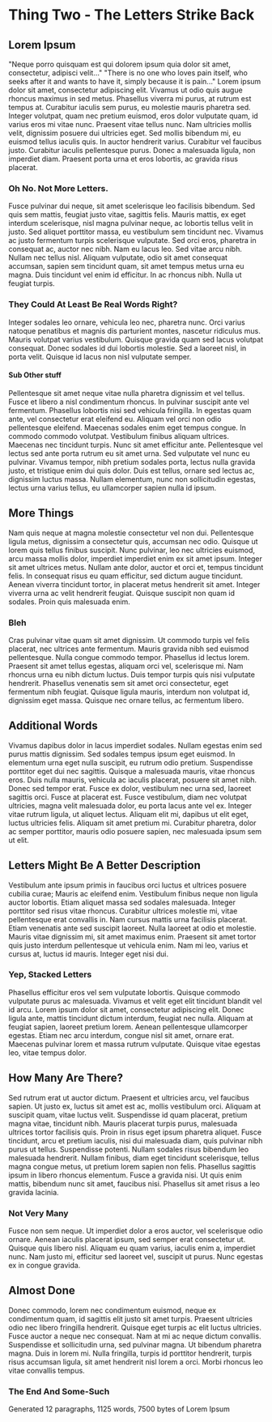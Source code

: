 # Thing Two - The Letters Strike Back

## Lorem Ipsum

"Neque porro quisquam est qui dolorem ipsum quia dolor sit amet, consectetur, adipisci velit..."
"There is no one who loves pain itself, who seeks after it and wants to have it, simply because it is pain..."
Lorem ipsum dolor sit amet, consectetur adipiscing elit. Vivamus ut odio quis augue rhoncus maximus in sed metus. Phasellus viverra mi purus, at rutrum est tempus at. Curabitur iaculis sem purus, eu molestie mauris pharetra sed. Integer volutpat, quam nec pretium euismod, eros dolor vulputate quam, id varius eros mi vitae nunc. Praesent vitae tellus nunc. Nam ultricies mollis velit, dignissim posuere dui ultricies eget. Sed mollis bibendum mi, eu euismod tellus iaculis quis. In auctor hendrerit varius. Curabitur vel faucibus justo. Curabitur iaculis pellentesque purus. Donec a malesuada ligula, non imperdiet diam. Praesent porta urna et eros lobortis, ac gravida risus placerat.

### Oh No. Not More Letters.

Fusce pulvinar dui neque, sit amet scelerisque leo facilisis bibendum. Sed quis sem mattis, feugiat justo vitae, sagittis felis. Mauris mattis, ex eget interdum scelerisque, nisl magna pulvinar neque, ac lobortis tellus velit in justo. Sed aliquet porttitor massa, eu vestibulum sem tincidunt nec. Vivamus ac justo fermentum turpis scelerisque vulputate. Sed orci eros, pharetra in consequat ac, auctor nec nibh. Nam eu lacus leo. Sed vitae arcu nibh. Nullam nec tellus nisl. Aliquam vulputate, odio sit amet consequat accumsan, sapien sem tincidunt quam, sit amet tempus metus urna eu magna. Duis tincidunt vel enim id efficitur. In ac rhoncus nibh. Nulla ut feugiat turpis.

### They Could At Least Be Real Words Right?

Integer sodales leo ornare, vehicula leo nec, pharetra nunc. Orci varius natoque penatibus et magnis dis parturient montes, nascetur ridiculus mus. Mauris volutpat varius vestibulum. Quisque gravida quam sed lacus volutpat consequat. Donec sodales id dui lobortis molestie. Sed a laoreet nisl, in porta velit. Quisque id lacus non nisl vulputate semper.

#### Sub Other stuff

Pellentesque sit amet neque vitae nulla pharetra dignissim et vel tellus. Fusce et libero a nisl condimentum rhoncus. In pulvinar suscipit ante vel fermentum. Phasellus lobortis nisi sed vehicula fringilla. In egestas quam ante, vel consectetur erat eleifend eu. Aliquam vel orci non odio pellentesque eleifend. Maecenas sodales enim eget tempus congue. In commodo commodo volutpat. Vestibulum finibus aliquam ultrices. Maecenas nec tincidunt turpis. Nunc sit amet efficitur ante. Pellentesque vel lectus sed ante porta rutrum eu sit amet urna. Sed vulputate vel nunc eu pulvinar. Vivamus tempor, nibh pretium sodales porta, lectus nulla gravida justo, et tristique enim dui quis dolor. Duis est tellus, ornare sed lectus ac, dignissim luctus massa. Nullam elementum, nunc non sollicitudin egestas, lectus urna varius tellus, eu ullamcorper sapien nulla id ipsum.

## More Things

Nam quis neque at magna molestie consectetur vel non dui. Pellentesque ligula metus, dignissim a consectetur quis, accumsan nec odio. Quisque ut lorem quis tellus finibus suscipit. Nunc pulvinar, leo nec ultricies euismod, arcu massa mollis dolor, imperdiet imperdiet enim ex sit amet ipsum. Integer sit amet ultrices metus. Nullam ante dolor, auctor et orci et, tempus tincidunt felis. In consequat risus eu quam efficitur, sed dictum augue tincidunt. Aenean viverra tincidunt tortor, in placerat metus hendrerit sit amet. Integer viverra urna ac velit hendrerit feugiat. Quisque suscipit non quam id sodales. Proin quis malesuada enim.

### Bleh

Cras pulvinar vitae quam sit amet dignissim. Ut commodo turpis vel felis placerat, nec ultrices ante fermentum. Mauris gravida nibh sed euismod pellentesque. Nulla congue commodo tempor. Phasellus id lectus lorem. Praesent sit amet tellus egestas, aliquam orci vel, scelerisque mi. Nam rhoncus urna eu nibh dictum luctus. Duis tempor turpis quis nisi vulputate hendrerit. Phasellus venenatis sem sit amet orci consectetur, eget fermentum nibh feugiat. Quisque ligula mauris, interdum non volutpat id, dignissim eget massa. Quisque nec ornare tellus, ac fermentum libero.

## Additional Words

Vivamus dapibus dolor in lacus imperdiet sodales. Nullam egestas enim sed purus mattis dignissim. Sed sodales tempus ipsum eget euismod. In elementum urna eget nulla suscipit, eu rutrum odio pretium. Suspendisse porttitor eget dui nec sagittis. Quisque a malesuada mauris, vitae rhoncus eros. Duis nulla mauris, vehicula ac iaculis placerat, posuere sit amet nibh. Donec sed tempor erat. Fusce ex dolor, vestibulum nec urna sed, laoreet sagittis orci. Fusce at placerat est. Fusce vestibulum, diam nec volutpat ultricies, magna velit malesuada dolor, eu porta lacus ante vel ex. Integer vitae rutrum ligula, ut aliquet lectus. Aliquam elit mi, dapibus ut elit eget, luctus ultricies felis. Aliquam sit amet pretium mi. Curabitur pharetra, dolor ac semper porttitor, mauris odio posuere sapien, nec malesuada ipsum sem ut elit.

## Letters Might Be A Better Description

Vestibulum ante ipsum primis in faucibus orci luctus et ultrices posuere cubilia curae; Mauris ac eleifend enim. Vestibulum finibus neque non ligula auctor lobortis. Etiam aliquet massa sed sodales malesuada. Integer porttitor sed risus vitae rhoncus. Curabitur ultrices molestie mi, vitae pellentesque erat convallis in. Nam cursus mattis urna facilisis placerat. Etiam venenatis ante sed suscipit laoreet. Nulla laoreet at odio et molestie. Mauris vitae dignissim mi, sit amet maximus enim. Praesent sit amet tortor quis justo interdum pellentesque ut vehicula enim. Nam mi leo, varius et cursus at, luctus id mauris. Integer eget nisi dui.

### Yep, Stacked Letters

Phasellus efficitur eros vel sem vulputate lobortis. Quisque commodo vulputate purus ac malesuada. Vivamus et velit eget elit tincidunt blandit vel id arcu. Lorem ipsum dolor sit amet, consectetur adipiscing elit. Donec ligula ante, mattis tincidunt dictum interdum, feugiat nec nulla. Aliquam at feugiat sapien, laoreet pretium lorem. Aenean pellentesque ullamcorper egestas. Etiam nec arcu interdum, congue nisl sit amet, ornare erat. Maecenas pulvinar lorem et massa rutrum vulputate. Quisque vitae egestas leo, vitae tempus dolor.

## How Many Are There?

Sed rutrum erat ut auctor dictum. Praesent et ultricies arcu, vel faucibus sapien. Ut justo ex, luctus sit amet est ac, mollis vestibulum orci. Aliquam at suscipit quam, vitae luctus velit. Suspendisse id quam placerat, pretium magna vitae, tincidunt nibh. Mauris placerat turpis purus, malesuada ultrices tortor facilisis quis. Proin in risus eget ipsum pharetra aliquet. Fusce tincidunt, arcu et pretium iaculis, nisi dui malesuada diam, quis pulvinar nibh purus ut tellus. Suspendisse potenti. Nullam sodales risus bibendum leo malesuada hendrerit. Nullam finibus, diam eget tincidunt scelerisque, tellus magna congue metus, ut pretium lorem sapien non felis. Phasellus sagittis ipsum in libero rhoncus elementum. Fusce a gravida nisi. Ut quis enim mattis, bibendum nunc sit amet, faucibus nisi. Phasellus sit amet risus a leo gravida lacinia.

### Not Very Many

Fusce non sem neque. Ut imperdiet dolor a eros auctor, vel scelerisque odio ornare. Aenean iaculis placerat ipsum, sed semper erat consectetur ut. Quisque quis libero nisl. Aliquam eu quam varius, iaculis enim a, imperdiet nunc. Nam justo mi, efficitur sed laoreet vel, suscipit ut purus. Nunc egestas ex in congue gravida.

## Almost Done

Donec commodo, lorem nec condimentum euismod, neque ex condimentum quam, id sagittis elit justo sit amet turpis. Praesent ultricies odio nec libero fringilla hendrerit. Quisque eget turpis ac elit luctus ultricies. Fusce auctor a neque nec consequat. Nam at mi ac neque dictum convallis. Suspendisse et sollicitudin urna, sed pulvinar magna. Ut bibendum pharetra magna. Duis in lorem mi. Nulla fringilla, turpis id porttitor hendrerit, turpis risus accumsan ligula, sit amet hendrerit nisl lorem a orci. Morbi rhoncus leo vitae convallis tempus.

### The End And Some-Such

Generated 12 paragraphs, 1125 words, 7500 bytes of Lorem Ipsum
